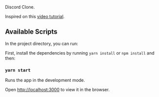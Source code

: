 Discord Clone.

Inspired on this [video tutorial](https://www.youtube.com/watch?v=x4FdZd2-_uU).

## Available Scripts

In the project directory, you can run:

First, install the dependencies by running `yarn install` or `npm install` and then:

### `yarn start`

Runs the app in the development mode.<br />

Open [http://localhost:3000](http://localhost:3000) to view it in the browser.
